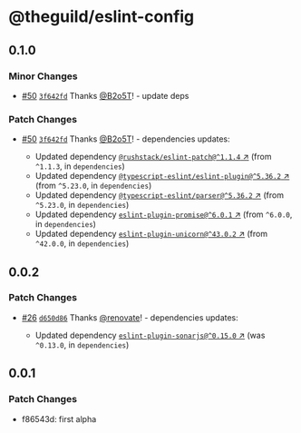 # @theguild/eslint-config

## 0.1.0

### Minor Changes

- [#50](https://github.com/the-guild-org/shared-config/pull/50) [`3f642fd`](https://github.com/the-guild-org/shared-config/commit/3f642fd029f946fe3013066b6c1545507ffbeba5) Thanks [@B2o5T](https://github.com/B2o5T)! - update deps

### Patch Changes

- [#50](https://github.com/the-guild-org/shared-config/pull/50) [`3f642fd`](https://github.com/the-guild-org/shared-config/commit/3f642fd029f946fe3013066b6c1545507ffbeba5) Thanks [@B2o5T](https://github.com/B2o5T)! - dependencies updates:

  - Updated dependency [`@rushstack/eslint-patch@^1.1.4` ↗︎](https://www.npmjs.com/package/@rushstack/eslint-patch/v/null) (from `^1.1.3`, in `dependencies`)
  - Updated dependency [`@typescript-eslint/eslint-plugin@^5.36.2` ↗︎](https://www.npmjs.com/package/@typescript-eslint/eslint-plugin/v/null) (from `^5.23.0`, in `dependencies`)
  - Updated dependency [`@typescript-eslint/parser@^5.36.2` ↗︎](https://www.npmjs.com/package/@typescript-eslint/parser/v/null) (from `^5.23.0`, in `dependencies`)
  - Updated dependency [`eslint-plugin-promise@^6.0.1` ↗︎](https://www.npmjs.com/package/eslint-plugin-promise/v/null) (from `^6.0.0`, in `dependencies`)
  - Updated dependency [`eslint-plugin-unicorn@^43.0.2` ↗︎](https://www.npmjs.com/package/eslint-plugin-unicorn/v/null) (from `^42.0.0`, in `dependencies`)

## 0.0.2

### Patch Changes

- [#26](https://github.com/the-guild-org/shared-config/pull/26) [`d650d86`](https://github.com/the-guild-org/shared-config/commit/d650d86fe164f52b17a0486ab8fcf721b205235e) Thanks [@renovate](https://github.com/apps/renovate)! - dependencies updates:

  - Updated dependency [`eslint-plugin-sonarjs@^0.15.0` ↗︎](https://www.npmjs.com/package/eslint-plugin-sonarjs/v/^0.15.0) (was `^0.13.0`, in `dependencies`)

## 0.0.1

### Patch Changes

- f86543d: first alpha
